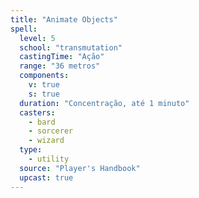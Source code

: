 ```yaml
---
title: "Animate Objects"
spell:
  level: 5
  school: "transmutation"
  castingTime: "Ação"
  range: "36 metros"
  components:
    v: true
    s: true
  duration: "Concentração, até 1 minuto"
  casters:
    - bard
    - sorcerer
    - wizard
  type:
    - utility
  source: "Player's Handbook"
  upcast: true
---
```


